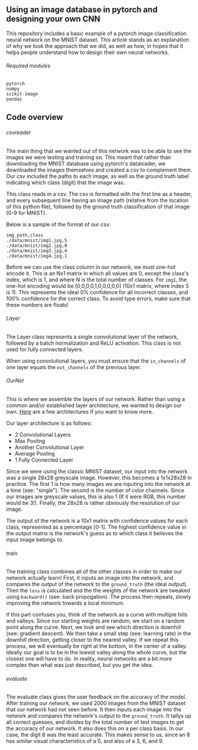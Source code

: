 ## Using an image database in pytorch and designing your own CNN
This repository includes a basic example of a pytorch image classification neural network on the MNIST dataset. This article stands as an explanation of why we took the approach that we did, as well as how, in hopes that it helps people understand how to design their own neural networks.

###### Required modules
```
pytorch
numpy
scikit-image
pandas
```

## Code overview

###### csvreader
The main thing that we wanted out of this network was to be able to see the images we were testing and training on. This meant that rather than downloading the MNIST database using pytorch's dataloader, we downloaded the images themselves and created a csv to complement them. Our csv included the paths to each image, as well as the ground truth label indicating which class (digit) that the image was.

This class reads in a csv. The csv is formatted with the first line as a header, and every subsequent line having an image path (relative from the location of this python file), followed by the ground truth classification of that image (0-9 for MNIST).

Below is a sample of the format of our csv:
```
img_path,class
./data/mnist/img1.jpg,5
./data/mnist/img2.jpg,0
./data/mnist/img3.jpg,4
./data/mnist/img4.jpg,1
```
Before we can use the class column in our network, we must one-hot encode it. This is an Nx1 matrix in which all values are 0, except the class's index, which is 1, and where N is the total number of classes. For `img1`, the one-hot encoding would be [0,0,0,0,1,0,0,0,0,0] (10x1 matrix, where index 5 is 1). This represents the ideal 0% confidence for all incorrect classes, and 100% confidence for the correct class. To avoid type errors, make sure that these numbers are floats!

###### Layer
The Layer class represents a single convolutional layer of the network, followed by a batch normalization and ReLU activation. This class is not used for fully connected layers.

When using convolutional layers, you must ensure that the `in_channels` of one layer equals the `out_channels` of the previous layer.

###### OurNet
This is where we assemble the layers of our network. Rather than using a common and/or established layer architecture, we wanted to design our own. [Here](https://towardsdatascience.com/neural-network-architectures-156e5bad51ba) are a few architectures if you want to know more.

Our layer architecture is as follows:
- 2 Convolutional Layers
- Max Pooling
- Another Convolutional Layer
- Average Pooling
- 1 Fully Connected Layer

Since we were using the classic MNIST dataset, our input into the network was a single 28x28 greyscale image. However, this becomes a 1x1x28x28 in practice. The first 1 is how many images we are inputing into the network at a time (see: "single"). The second is the number of color channels. Since our images are greyscale values, this is also 1 (If it were RGB, this number would be 3!). Finally, the 28x28 is rather obviously the resolution of our image.

The output of the network is a 10x1 matrix with confidence values for each class, represented as a percentage [0-1]. The highest confidence value in the output matrix is the network's guess as to which class it believes the input image belongs to.

###### train
The training class combines all of the other classes in order to make our network actually learn! First, it inputs an image into the network, and compares the output of the network to the `ground_truth` (the ideal output). Then the `loss` is calculated and the the weights of the network are tweaked using `backward()` (see: back propogation). The process then repeats, slowly improving the network towards a local minimum.

If this part confuses you, think of the network as a curve with multiple hills and valleys. Since our starting weights are random, we start on a random point along the curve. Next, we look and see which direction is downhill (see: gradient descent). We then take a small step (see: learning rate) in the downhill direction, getting closer to the nearest valley. If we repeat this process, we will eventually be right at the bottom, in the center of a valley. Ideally our goal is to be in the lowest valley along the whole curve, but the closest one will have to do. In reality, neural networks are a bit more complex than what was just described, but you get the idea.

###### evaluate
The evaluate class gives the user feedback on the accuracy of the model. After training our network, we used 2000 images from the MNIST dataset that our network had not seen before. It then inputs each image into the network and compares the network's output to the `ground_truth`. It tallys up all correct guesses, and divides by the total number of test images to get the accuracy of our network. It also does this on a per class basis. In our case, the digit 8 was the least accurate. This makes sense to us, since an 8 has similar visual characteristics of a 0, and also of a 3, 6, and 9.
